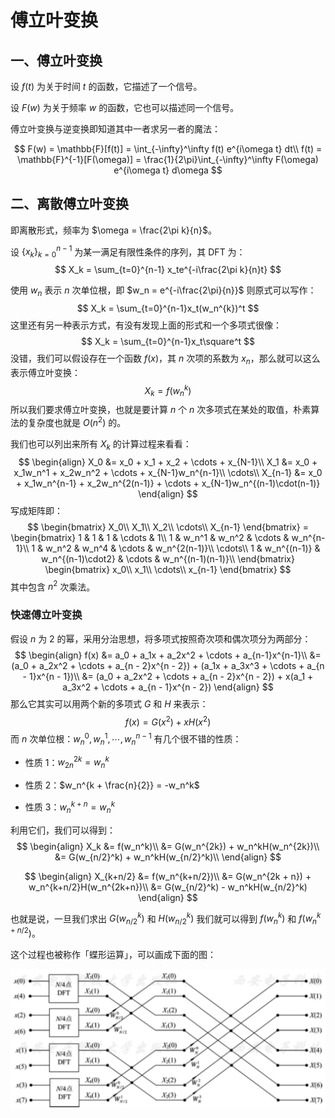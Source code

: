 # 傅立叶变换

## 一、傅立叶变换

设 $f(t)$ 为关于时间 $t$ 的函数，它描述了一个信号。

设 $F(w)$ 为关于频率 $w$ 的函数，它也可以描述同一个信号。

傅立叶变换与逆变换即知道其中一者求另一者的魔法：


$$
F(w) = \mathbb{F}[f(t)] = \int_{-\infty}^\infty f(t) e^{i\omega t} dt\\
f(t) = \mathbb{F}^{-1}[F(\omega)] = \frac{1}{2\pi}\int_{-\infty}^\infty F(\omega) e^{i\omega t} d\omega
$$

## 二、离散傅立叶变换

即离散形式，频率为 $\omega = \frac{2\pi k}{n}$。

设 $\{x_k\}_{k=0}^{n-1}$ 为某一满足有限性条件的序列，其 DFT 为：
$$
X_k = \sum_{t=0}^{n-1} x_te^{-i\frac{2\pi k}{n}t}
$$

使用 $w_{n}$ 表示 $n$ 次单位根，即 $w_n = e^{-i\frac{2\pi}{n}}$ 则原式可以写作：
$$
X_k = \sum_{t=0}^{n-1}x_t(w_n^{k})^t
$$
这里还有另一种表示方式，有没有发现上面的形式和一个多项式很像：
$$
X_k = \sum_{t=0}^{n-1}x_t\square^t
$$
没错，我们可以假设存在一个函数 $f(x)$，其 $n$ 次项的系数为 $x_n$，那么就可以这么表示傅立叶变换：
$$
X_k = f(w_n^k)
$$
所以我们要求傅立叶变换，也就是要计算 $n$ 个 $n$ 次多项式在某处的取值，朴素算法的复杂度也就是 $O(n^2)$ 的。

我们也可以列出来所有 $X_k$ 的计算过程来看看：
$$
\begin{align}
X_0 &= x_0 + x_1 + x_2 + \cdots + x_{N-1}\\
X_1 &= x_0 + x_1w_n^1 + x_2w_n^2 + \cdots + x_{N-1}w_n^{n-1}\\
\cdots\\
X_{n-1} &= x_0 + x_1w_n^{n-1} + x_2w_n^{2(n-1)} + \cdots + x_{N-1}w_n^{(n-1)\cdot(n-1)}
\end{align}
$$
写成矩阵即：
$$
\begin{bmatrix}
X_0\\
X_1\\
X_2\\
\cdots\\
X_{n-1}
\end{bmatrix} = \begin{bmatrix}
1 & 1 & 1 & \cdots & 1\\
1 & w_n^1 & w_n^2 & \cdots & w_n^{n-1}\\
1 & w_n^2 & w_n^4 & \cdots & w_n^{2(n-1)}\\
\cdots\\
1 & w_n^{(n-1)} & w_n^{(n-1)\cdot2} & \cdots & w_n^{(n-1)(n-1)}\\
\end{bmatrix} \begin{bmatrix}
x_0\\
x_1\\
\cdots\\
x_{n-1}
\end{bmatrix}
$$
其中包含 $n^2$ 次乘法。

### 快速傅立叶变换

假设 $n$ 为 $2$ 的幂，采用分治思想，将多项式按照奇次项和偶次项分为两部分：
$$
\begin{align}
f(x)
&= a_0 + a_1x + a_2x^2 + \cdots + a_{n-1}x^{n-1}\\
&= (a_0 + a_2x^2 + \cdots + a_{n - 2}x^{n - 2}) + (a_1x + a_3x^3 + \cdots + a_{n - 1}x^{n - 1})\\
&= (a_0 + a_2x^2 + \cdots + a_{n - 2}x^{n - 2}) + x(a_1 + a_3x^2 + \cdots + a_{n - 1}x^{n - 2})
\end{align}
$$
那么它其实可以用两个新的多项式 $G$ 和 $H$ 来表示：
$$
f(x) = G(x^2) + x H(x^2)
$$
而 $n$ 次单位根：$w_n^0, w_n^1, \cdots, w_n^{n-1}$ 有几个很不错的性质：

- 性质 1：$w_{2n}^{2k} = w_n^k$

- 性质 2：$w_n^{k + \frac{n}{2}} = -w_n^k$​
- 性质 3：$w_n^{k + n} = w_n^k$

利用它们，我们可以得到：
$$
\begin{align}
X_k
&= f(w_n^k)\\
&= G(w_n^{2k}) + w_n^kH(w_n^{2k})\\
&= G(w_{n/2}^k) + w_n^kH(w_{n/2}^k)\\
\end{align}
$$

$$
\begin{align}
X_{k+n/2}
&= f(w_n^{k+n/2})\\
&= G(w_n^{2k + n}) + w_n^{k+n/2}H(w_n^{2k+n})\\
&= G(w_{n/2}^k) - w_n^kH(w_{n/2}^k)
\end{align}
$$

也就是说，一旦我们求出 $G(w_{n/2}^k)$ 和 $H(w_{n/2}^k)$ 我们就可以得到 $f(w_n^k)$ 和 $f(w_n^{k + n/2})$。

这个过程也被称作「蝶形运算」，可以画成下面的图：

![image-20240620095640900](./assets/image-20240620095640900.png)